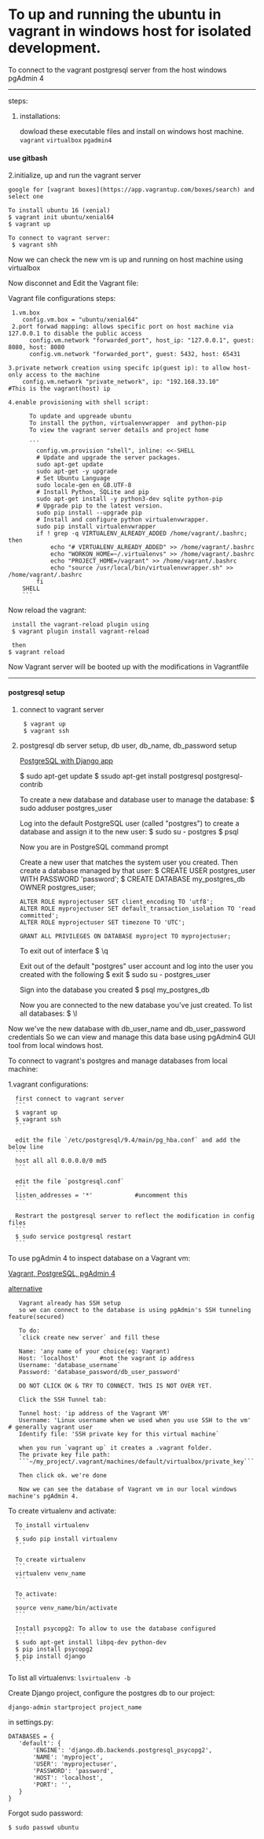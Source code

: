 # To up and running the ubuntu in vagrant in windows host for isolated development.
To connect to the vagrant postgresql server from the host windows pgAdmin 4

------------------------------------------------------------------

steps:

1. installations:

     dowload these executable files and install on windows host machine.
    `vagrant`
    `virtualbox`
    `pgadmin4`

#### use gitbash
2.initialize, up and run the vagrant server

    google for [vagrant boxes](https://app.vagrantup.com/boxes/search) and select one
    
    To install ubuntu 16 (xenial) 
    $ vagrant init ubuntu/xenial64
    $ vagrant up
    
    To connect to vagrant server:
     $ vagrant shh
     
Now we can check the new vm is up and running on host machine using virtualbox

Now disconnet and Edit the Vagrant file:

Vagrant file configurations steps:

     1.vm.box
        config.vm.box = "ubuntu/xenial64"
     2.port forwad mapping: allows specific port on host machine via 127.0.0.1 to disable the public access
          config.vm.network "forwarded_port", host_ip: "127.0.0.1", guest: 8080, host: 8080
          config.vm.network "forwarded_port", guest: 5432, host: 65431
  
    3.private network creation using specifc ip(guest ip): to allow host-only access to the machine 
        config.vm.network "private_network", ip: "192.168.33.10"          #This is the vagrant(host) ip
        
    4.enable provisioning with shell script: 
          
          To update and upgreade ubuntu
          To install the python, virtualenvwrapper  and python-pip
          To view the vagrant server details and project home
          
          ```
            config.vm.provision "shell", inline: <<-SHELL
            # Update and upgrade the server packages.
            sudo apt-get update
            sudo apt-get -y upgrade
            # Set Ubuntu Language
            sudo locale-gen en_GB.UTF-8
            # Install Python, SQLite and pip
            sudo apt-get install -y python3-dev sqlite python-pip
            # Upgrade pip to the latest version.
            sudo pip install --upgrade pip
            # Install and configure python virtualenvwrapper.
            sudo pip install virtualenvwrapper
            if ! grep -q VIRTUALENV_ALREADY_ADDED /home/vagrant/.bashrc; then
                echo "# VIRTUALENV_ALREADY_ADDED" >> /home/vagrant/.bashrc
                echo "WORKON_HOME=~/.virtualenvs" >> /home/vagrant/.bashrc
                echo "PROJECT_HOME=/vagrant" >> /home/vagrant/.bashrc
                echo "source /usr/local/bin/virtualenvwrapper.sh" >> /home/vagrant/.bashrc
            fi
        SHELL
        ```
        
Now reload the vagrant:

     install the vagrant-reload plugin using
     $ vagrant plugin install vagrant-reload
     
     then
    $ vagrant reload

Now Vagrant server will be booted up with the modifications in Vagrantfile

---------------------------------------------------------------------------------

#### postgresql setup

1. connect to vagrant server 

        $ vagrant up
        $ vagrant ssh
    
2. postgresql db server setup, db user, db_name, db_password setup

      [PostgreSQL with Django app](https://www.digitalocean.com/community/tutorials/how-to-use-postgresql-with-your-django-application-on-ubuntu-14-04)
      
      $ sudo apt-get update
      $ ssudo apt-get install postgresql postgresql-contrib
      
      To create a new database and database user to manage the database:
      $ sudo adduser postgres_user
      
      Log into the default PostgreSQL user (called "postgres") to create a database and assign it to the new user:
      $ sudo su - postgres
      $ psql
      
      Now you are in PostgreSQL command prompt
      
      Create a new user that matches the system user you created.
      Then create a database managed by that user:
      $ CREATE USER postgres_user WITH PASSWORD 'password';
      $ CREATE DATABASE my_postgres_db OWNER postgres_user;
      
      ```
      ALTER ROLE myprojectuser SET client_encoding TO 'utf8';
      ALTER ROLE myprojectuser SET default_transaction_isolation TO 'read committed';
      ALTER ROLE myprojectuser SET timezone TO 'UTC';
      ```
      
      ```
      GRANT ALL PRIVILEGES ON DATABASE myproject TO myprojectuser;
      ```
      
      To exit out of interface
      $ \q
      
      Exit out of the default "postgres" user account and log into the user you created with the following 
      $ exit
      $ sudo su - postgres_user
      
      Sign into the database you created 
      $ psql my_postgres_db
      
      Now you are connected to the new database you've just created.
      To list all databases:
      $ \l
      
 Now we've the new database with db_user_name and db_user_password credentials
 So we can view and manage this data base using pgAdmin4 GUI tool from local windows host.
 
 To connect to vagrant's postgres and manage databases from local machine:
 
 1.vagrant configurations:
 
      first connect to vagrant server
      ```
      $ vagrant up
      $ vagrant ssh
      ```
      
      edit the file `/etc/postgresql/9.4/main/pg_hba.conf` and add the below line
      ```
      host all all 0.0.0.0/0 md5
      ```
          
      edit the file `postgresql.conf`
      ```
      listen_addresses = '*'            #uncomment this
      ```
      
      Restrart the postgresql server to reflect the modification in config files
      ```
      $ sudo service postgresql restart
      ```
      
To use pgAdmin 4 to inspect database on a Vagrant vm:


   [Vagrant, PostgreSQL, pgAdmin 4](https://snakeycode.wordpress.com/2015/01/02/vagrant-postgresql-and-pgadmin/)
       
   [alternative](https://gielberkers.com/how-to-connect-to-mysql-in-vagrant-from-your-host-machine/)
    
       Vagrant already has SSH setup 
       so we can connect to the database is using pgAdmin's SSH tunneling feature(secured)
       
       To do:
       `click create new server` and fill these
       
       Name: 'any name of your choice(eg: Vagrant)
       Host: 'localhost'      #not the vagrant ip address
       Username: 'database_username`
       Password: 'database_password/db_user_password'
       
       DO NOT CLICK OK & TRY TO CONNECT. THIS IS NOT OVER YET.
       
       Click the SSH Tunnel tab:
       
       Tunnel host: 'ip address of the Vagrant VM'
       Username: 'Linux username when we used when you use SSH to the vm'     # generally vagrant user
       Identify file: 'SSH private key for this virtual machine`
       
       when you run `vagrant up` it creates a .vagrant folder.
       The private key file path:
       ```~/my_project/.vagrant/machines/default/virtualbox/private_key```
       
       Then click ok. we're done
       
       Now we can see the database of Vagrant vm in our local windows machine's pgAdmin 4.
       


  To create virtualenv and activate:
  
      To install virtualenv
      ```
      $ sudo pip install virtualenv
      ```
      
      To create virtualenv
      ```
      virtualenv venv_name
      ```
      
      To activate:
      ```
      source venv_name/bin/activate
      ```
      
      Install psycopg2: To allow to use the database configured
      ```
      $ sudo apt-get install libpq-dev python-dev
      $ pip install psycopg2
      $ pip install django 
      ```
      
 To list all virtualenvs: `lsvirtualenv -b`
      
 Create Django project, configure the postgres db to our project:
 
 ```
 django-admin startproject project_name
 ```
 
 in settings.py:
 
 ```
 DATABASES = {
    'default': {
        'ENGINE': 'django.db.backends.postgresql_psycopg2',
        'NAME': 'myproject',
        'USER': 'myprojectuser',
        'PASSWORD': 'password',
        'HOST': 'localhost',
        'PORT': '',
    }
}
```


Forgot sudo password:

```
$ sudo passwd ubuntu
```











